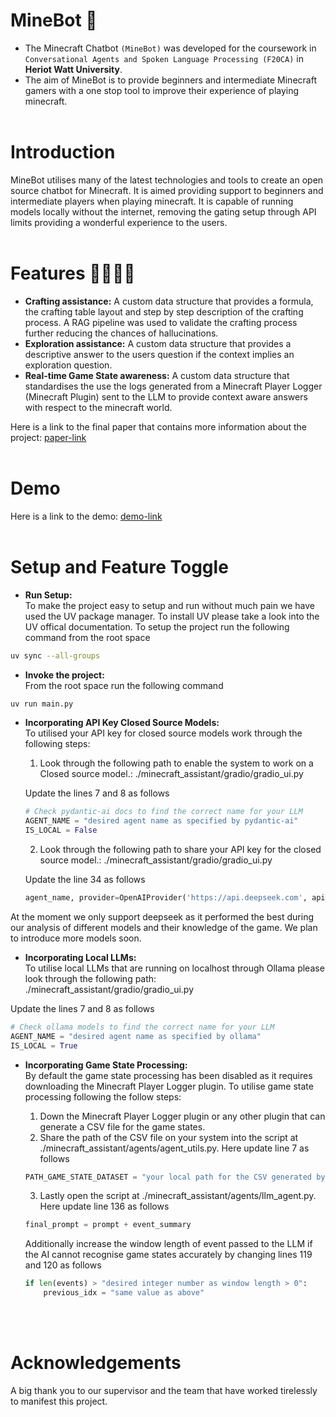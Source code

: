 # MineBot 🤖

- The Minecraft Chatbot `(MineBot)` was developed for the coursework in `Conversational Agents and Spoken Language Processing (F20CA)` in **Heriot Watt University**.  
- The aim of MineBot is to provide beginners and intermediate Minecraft gamers with a one stop tool to improve their experience of playing minecraft.
<br><br>

# Introduction
MineBot utilises many of the latest technologies and tools to create an open source chatbot for Minecraft. It is aimed providing support to beginners and intermediate players when playing minecraft. It is capable of running models locally without the internet, removing the gating setup through API limits providing a wonderful experience to the users.
<br><br>

# Features 🧑‍💻👩‍💻
- **Crafting assistance:** A custom data structure that provides a formula, the crafting table layout and step by step description of the crafting process. A RAG pipeline was used to validate the crafting process further reducing the chances of hallucinations.
- **Exploration assistance:** A custom data structure that provides a descriptive answer to the users question if the context implies an exploration question.
- **Real-time Game State awareness:** A custom data structure that standardises the use the logs generated from a Minecraft Player Logger (Minecraft Plugin) sent to the LLM to provide context aware answers with respect to the minecraft world.

Here is a link to the final paper that contains more information about the project: [paper-link](https://drive.google.com/file/d/12OcG-jS9n5YmI4pyNINSsHFyaLADLxW9/view?usp=sharing)
<br><br>

# Demo
Here is a link to the demo: [demo-link](https://drive.google.com/file/d/1_W0IVUTOxBK_K3sson6NDWB0lrgiI_W_/view?usp=sharing)
<br><br>

# Setup and Feature Toggle
- **Run Setup:**  
To make the project easy to setup and run without much pain we have used the UV package manager. To install UV please take a look into the UV offical documentation. To setup the project run the following command from the root space  

```bash
uv sync --all-groups
```

- **Invoke the project:**  
From the root space run the following command

```bash
uv run main.py
```

- **Incorporating API Key Closed Source Models:**  
To utilised your API key for closed source models work through the following steps:
    1. Look through the following path to enable the system to work on a Closed source model.: ./minecraft_assistant/gradio/gradio_ui.py

    Update the lines 7 and 8 as follows

    ```python
    # Check pydantic-ai docs to find the correct name for your LLM
    AGENT_NAME = "desired agent name as specified by pydantic-ai"
    IS_LOCAL = False
    ```

    2. Look through the following path to share your API key for the closed source model.: ./minecraft_assistant/gradio/gradio_ui.py

    Update the line 34 as follows

    ```python
    agent_name, provider=OpenAIProvider('https://api.deepseek.com', api_key="your api key here")
    ```

At the moment we only support deepseek as it performed the best during our analysis of different models and their knowledge of the game. We plan to introduce more models soon.

- **Incorporating Local LLMs:**  
To utilise local LLMs that are running on localhost through Ollama please look through the following path: ./minecraft_assistant/gradio/gradio_ui.py

Update the lines 7 and 8 as follows

```python
# Check ollama models to find the correct name for your LLM
AGENT_NAME = "desired agent name as specified by ollama"
IS_LOCAL = True
```

- **Incorporating Game State Processing:**  
By default the game state processing has been disabled as it requires downloading the Minecraft Player Logger plugin. To utilise game state processing following the follow steps:

    1. Down the Minecraft Player Logger plugin or any other plugin that can generate a CSV file for the game states.
    2. Share the path of the CSV file on your system into the script at ./minecraft_assistant/agents/agent_utils.py. Here update line 7 as follows

    ```python
    PATH_GAME_STATE_DATASET = "your local path for the CSV generated by the plugin"
    ```
    3. Lastly open the script at ./minecraft_assistant/agents/llm_agent.py. Here update line 136 as follows

    ```python
    final_prompt = prompt + event_summary
    ```

    Additionally increase the window length of event passed to the LLM if the AI cannot recognise game states accurately by changing lines 119 and 120 as follows

    ```python
    if len(events) > "desired integer number as window length > 0":
        previous_idx = "same value as above"
    ```
<br><br>

# Acknowledgements
A big thank you to our supervisor and the team that have worked tirelessly to manifest this project. 
